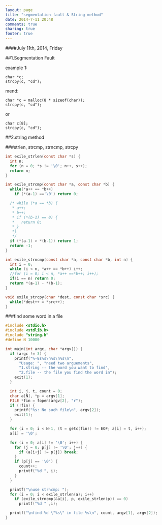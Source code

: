 ```yaml
---
layout: page
title: "segmentation fault & String method"
date: 2014-7-11 20:48
comments: true
sharing: true
footer: true
---
```


####July 11th, 2014, Friday

##1.Segmentation Fault

example 1:
  
    char *c;
    strcpy(c, "cd");

mend:

    char *c = malloc(8 * sizeof(char));
    strcpy(c, "cd");

or

    char c[8];
    strcpy(c, "cd");

##2.string method

###strlen, strcmp, strncmp, strcpy

```c string.h
int exile_strlen(const char *s) {
  int n;
  for (n = 0; *s != '\0'; n++, s++);
  return n;
}

int exile_strcmp(const char *a, const char *b) {
  while(*a++ == *b++)
    if (*(a-1) =='\0') return 0;

  /* while (*a == *b) {
   * a++;
   * b++;
   * if (*(b-1) == 0) {
   *   return 0;
   * }
   *}
   */
  if (*(a-1) > *(b-1)) return 1;
  return -1;
}

int exile_strncmp(const char *a, const char *b, int n) {
  int i = 0;
  while (i < n, *a++ == *b++) i++;
  //for (i = 0; i < n, *a++ ==*b++; i++);
  if(i == n) return 0;
  return *(a-1) - *(b-1);
}

void exile_strcpy(char *dest, const char *src) {
  while(*dest++ = *src++);
}

```

###find some word in a file

```c string_find.c
#include <stdio.h>
#include <stdlib.h>
#include "string.h"
#define N 10000

int main(int argc, char *argv[]) {
  if (argc != 3) {
    printf("%-8s%s\n%s\n%s\n", 
      "Usage: ", "need two arguements",
      "1.string -- the word you want to find",
      "2.file -- the file you find the word in");
    exit(1);
  }

  int i, j, t, count = 0;
  char a[N], *p = argv[1];
  FILE *fin = fopen(argv[2], "r");
  if (!fin) {
    printf("%s: No such file\n", argv[2]);
    exit(1);
  }

  for (i = 0; i < N-1, (t = getc(fin)) != EOF; a[i] = t, i++);
  a[i] = '\0';

  for (i = 0; a[i] != '\0'; i++) {
    for (j = 0; p[j] != '\0'; j++) {
      if (a[i+j] != p[j]) break;
    }
    if (p[j] == '\0') {
      count++;
      printf("%d ", i);
    }
  }

  printf("\nuse strncmp: ");
  for (i = 0; i < exile_strlen(a); i++)
    if (exile_strncmp(&a[i], p, exile_strlen(p)) == 0) 
      printf("%d " ,i);

  printf("\nfind %d \"%s\" in file %s\n", count, argv[1], argv[2]);
}

```